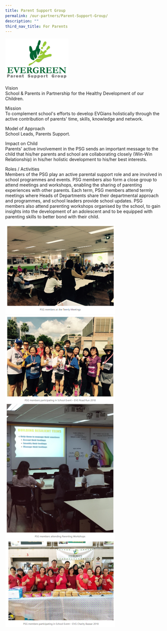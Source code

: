```yaml
---
title: Parent Support Group
permalink: /our-partners/Parent-Support-Group/
description: ""
third_nav_title: For Parents
---
```

<img style="width:40%;height:50%" src="/images/Our%20Partners/Parent%20Support%20Group/P1.png">

Vision  
School & Parents in Partnership for the Healthy Development of our Children.

Mission  
To complement school's efforts to develop EVGians holistically through the active contribution of parents' time, skills, knowledge and network.

Model of Approach  
School Leads, Parents Support.

Impact on Child  
Parents' active involvement in the PSG sends an important message to the child that his/her parents and school are collaborating closely (Win-Win Relationship) in his/her holistic development to his/her best interests.

Roles / Activities  
Members of the PSG play an active parental support role and are involved in school programmes and events. PSG members also form a close group to attend meetings and workshops, enabling the sharing of parenting experiences with other parents. Each term, PSG members attend termly meetings where Heads of Departments share their departmental approach and programmes, and school leaders provide school updates. PSG members also attend parenting workshops organised by the school, to gain insights into the development of an adolescent and to be equipped with parenting skills to better bond with their child.

<img style="width:70%;height:50%" src="/images/Our%20Partners/Parent%20Support%20Group/P2.png">


<img style="width:70%;height:50%" src="/images/Our%20Partners/Parent%20Support%20Group/P3.png">


<img style="width:70%;height:50%" src="/images/Our%20Partners/Parent%20Support%20Group/P4.png">

<img style="width:70%;height:50%" src="/images/Our%20Partners/Parent%20Support%20Group/P5.png">